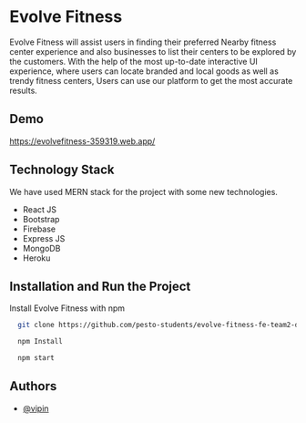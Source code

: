 
# Evolve Fitness

Evolve Fitness will assist users in finding their preferred Nearby fitness center experience and also businesses to list their centers to be explored by the customers. With the help of the most up-to-date interactive UI experience, where users can locate branded and local goods as well as trendy fitness centers, Users can use our platform to get the most accurate results.


## Demo

https://evolvefitness-359319.web.app/


## Technology Stack

We have used MERN stack for the project with some new technologies.

- React JS
- Bootstrap 
- Firebase
- Express JS
- MongoDB
- Heroku
## Installation and Run the Project

Install Evolve Fitness with npm

```bash
  git clone https://github.com/pesto-students/evolve-fitness-fe-team2-devanshu.git

  npm Install

  npm start
```
## Authors

- [@vipin](https://github.com/vipin98)

